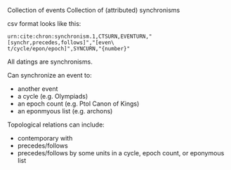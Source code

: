 Collection of events
Collection of (attributed) synchronisms


csv format looks like this:

    urn:cite:chron:synchronism.1,CTSURN,EVENTURN,"[synchr,precedes,follows]","[even\
    t/cycle/epon/epoch]",SYNCURN,"{number}"



All datings are synchronisms.




Can synchronize an event to:

- another event
- a cycle (e.g. Olympiads)
- an epoch count (e.g. Ptol Canon of Kings)
- an eponmyous list (e.g. archons)

Topological relations can include:

- contemporary with
- precedes/follows
- precedes/follows by some units in a cycle, epoch count, or eponymous list



